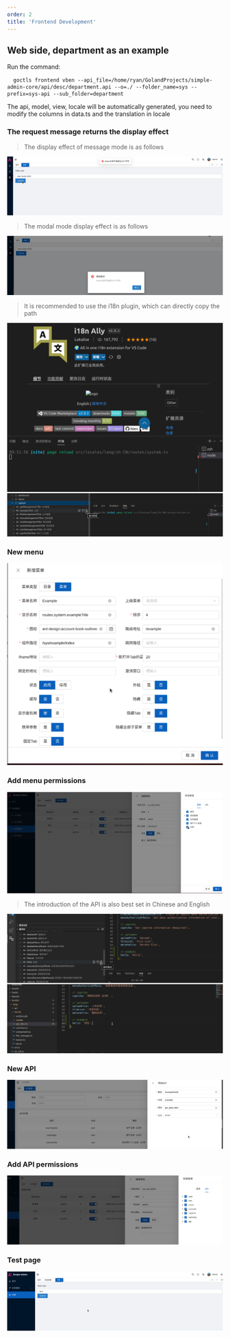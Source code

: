 ```yaml
---
order: 2
title: 'Frontend Development'
---
```


## Web side, department as an example

Run the command:

```shell
  goctls frontend vben --api_file=/home/ryan/GolandProjects/simple-admin-core/api/desc/department.api --o=./ --folder_name=sys --prefix=sys-api --sub_folder=department
```

The api, model, view, locale will be automatically generated, you need to modify the columns in data.ts and the translation in locale

### The request message returns the display effect

> The display effect of message mode is as follows

![example](/assets/example_validator_message_mode.png)

> The modal mode display effect is as follows

![example](/assets/example_validator_modal_mode.png)

> It is recommended to use the i18n plugin, which can directly copy the path

![I18n](/assets/i18n_ext.png)
![I18n](/assets/copy_translation_path.png)

### New menu

![Menu](/assets/add_example_menu.png)

### Add menu permissions

![Menu](/assets/add_example_authority.png)

> The introduction of the API is also best set in Chinese and English

![Example](/assets/example_api_desc_title_en.png)
![Example](/assets/example_api_desc_title_zh.png)

### New API

![Example](/assets/add_example_api_zh.png)

### Add API permissions

![Example](/assets/add_example_authority_zh.png)

### Test page

![Example](/assets/example_page.png)
